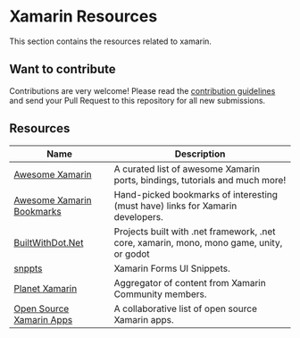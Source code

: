 # Xamarin Resources

This section contains the resources related to xamarin.

## Want to contribute

Contributions are very welcome! Please read the [contribution guidelines](contributing-guidelines.md) and send your Pull Request to this repository for all new submissions.

## Resources

Name | Description
------------ | ------- 
[Awesome Xamarin](https://github.com/XamSome/awesome-xamarin) | A curated list of awesome Xamarin ports, bindings, tutorials and much more! 
[Awesome Xamarin Bookmarks](https://github.com/wcoder/awesome-xamarin-bookmarks) | Hand-picked bookmarks of interesting (must have) links for Xamarin developers.
[BuiltWithDot.Net](https://builtwithdot.net/) | Projects built with .net framework, .net core, xamarin, mono, mono game, unity, or godot
[snppts](http://snppts.io/) | Xamarin Forms UI Snippets. 
[Planet Xamarin](https://www.planetxamarin.com/) | Aggregator of content from Xamarin Community members. 
[Open Source Xamarin Apps](https://github.com/wcoder/open-source-xamarin-apps) | A collaborative list of open source Xamarin apps.
